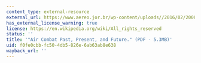 ```yaml
---
content_type: external-resource
external_url: https://www.aereo.jor.br/wp-content/uploads//2016/02/2008_RAND_Pacific_View_Air_Combat_Briefing.pdf
has_external_license_warning: true
license: https://en.wikipedia.org/wiki/All_rights_reserved
status: ''
title: '"Air Combat Past, Present, and Future." (PDF - 5.3MB)'
uid: f0fe0cbb-fc50-4db5-826e-6ab63ab8e638
wayback_url: ''
---
```

